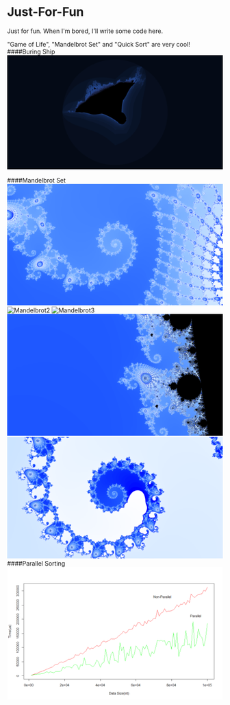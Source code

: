 # Just-For-Fun
Just for fun. When I'm bored, I'll write some code here.

"Game of Life", "Mandelbrot Set" and "Quick Sort" are very cool!
####Buring Ship
![Buring_ship1](./PPM/Burning_Ship/Burning_Ship_IMG/Burning_Ship_BLUE.jpg)

####Mandelbrot Set
![Mandelbrot1](./PPM/Mandelbrot_SET/Mandelbrot_SET_IMG/1e7.png)
![Mandelbrot2](./PPM/Mandelbrot_SET/Mandelbrot_SET_IMG/BKKK.png)
![Mandelbrot3](./PPM/Mandelbrot_SET/Mandelbrot_SET_IMG/QuadSpiralValley.png)
![Mandelbrot4](./PPM/Mandelbrot_SET/Mandelbrot_SET_IMG/testdeep.png)
![Mandelbrot5](./PPM/Mandelbrot_SET/Mandelbrot_SET_IMG/testk8.png)
####Parallel Sorting
![Pqsort](./SORTING/FINAL/BENCHMARK/pthread_vs.png)
